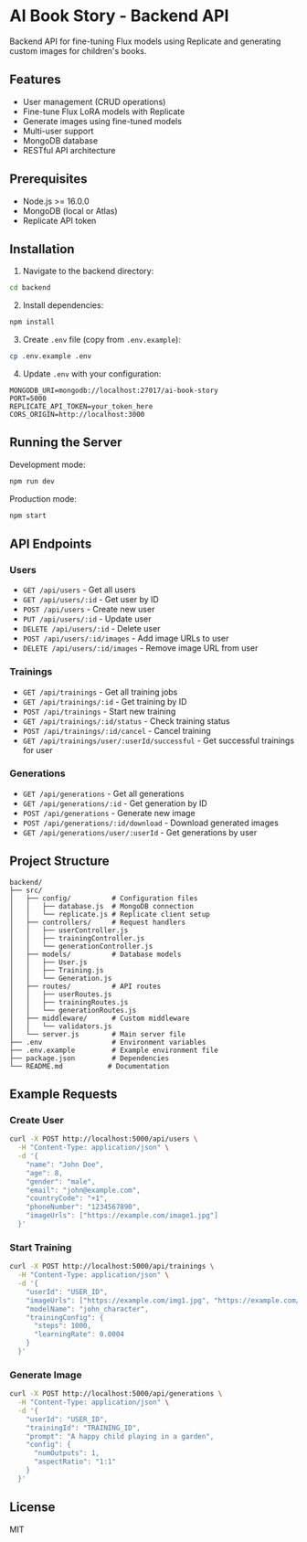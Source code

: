 # AI Book Story - Backend API

Backend API for fine-tuning Flux models using Replicate and generating custom images for children's books.

## Features

- User management (CRUD operations)
- Fine-tune Flux LoRA models with Replicate
- Generate images using fine-tuned models
- Multi-user support
- MongoDB database
- RESTful API architecture

## Prerequisites

- Node.js >= 16.0.0
- MongoDB (local or Atlas)
- Replicate API token

## Installation

1. Navigate to the backend directory:
```bash
cd backend
```

2. Install dependencies:
```bash
npm install
```

3. Create `.env` file (copy from `.env.example`):
```bash
cp .env.example .env
```

4. Update `.env` with your configuration:
```env
MONGODB_URI=mongodb://localhost:27017/ai-book-story
PORT=5000
REPLICATE_API_TOKEN=your_token_here
CORS_ORIGIN=http://localhost:3000
```

## Running the Server

Development mode:
```bash
npm run dev
```

Production mode:
```bash
npm start
```

## API Endpoints

### Users
- `GET /api/users` - Get all users
- `GET /api/users/:id` - Get user by ID
- `POST /api/users` - Create new user
- `PUT /api/users/:id` - Update user
- `DELETE /api/users/:id` - Delete user
- `POST /api/users/:id/images` - Add image URLs to user
- `DELETE /api/users/:id/images` - Remove image URL from user

### Trainings
- `GET /api/trainings` - Get all training jobs
- `GET /api/trainings/:id` - Get training by ID
- `POST /api/trainings` - Start new training
- `GET /api/trainings/:id/status` - Check training status
- `POST /api/trainings/:id/cancel` - Cancel training
- `GET /api/trainings/user/:userId/successful` - Get successful trainings for user

### Generations
- `GET /api/generations` - Get all generations
- `GET /api/generations/:id` - Get generation by ID
- `POST /api/generations` - Generate new image
- `POST /api/generations/:id/download` - Download generated images
- `GET /api/generations/user/:userId` - Get generations by user

## Project Structure

```
backend/
├── src/
│   ├── config/          # Configuration files
│   │   ├── database.js  # MongoDB connection
│   │   └── replicate.js # Replicate client setup
│   ├── controllers/     # Request handlers
│   │   ├── userController.js
│   │   ├── trainingController.js
│   │   └── generationController.js
│   ├── models/          # Database models
│   │   ├── User.js
│   │   ├── Training.js
│   │   └── Generation.js
│   ├── routes/          # API routes
│   │   ├── userRoutes.js
│   │   ├── trainingRoutes.js
│   │   └── generationRoutes.js
│   ├── middleware/      # Custom middleware
│   │   └── validators.js
│   └── server.js        # Main server file
├── .env                 # Environment variables
├── .env.example         # Example environment file
├── package.json         # Dependencies
└── README.md           # Documentation
```

## Example Requests

### Create User
```bash
curl -X POST http://localhost:5000/api/users \
  -H "Content-Type: application/json" \
  -d '{
    "name": "John Doe",
    "age": 8,
    "gender": "male",
    "email": "john@example.com",
    "countryCode": "+1",
    "phoneNumber": "1234567890",
    "imageUrls": ["https://example.com/image1.jpg"]
  }'
```

### Start Training
```bash
curl -X POST http://localhost:5000/api/trainings \
  -H "Content-Type: application/json" \
  -d '{
    "userId": "USER_ID",
    "imageUrls": ["https://example.com/img1.jpg", "https://example.com/img2.jpg"],
    "modelName": "john_character",
    "trainingConfig": {
      "steps": 1000,
      "learningRate": 0.0004
    }
  }'
```

### Generate Image
```bash
curl -X POST http://localhost:5000/api/generations \
  -H "Content-Type: application/json" \
  -d '{
    "userId": "USER_ID",
    "trainingId": "TRAINING_ID",
    "prompt": "A happy child playing in a garden",
    "config": {
      "numOutputs": 1,
      "aspectRatio": "1:1"
    }
  }'
```

## License

MIT
